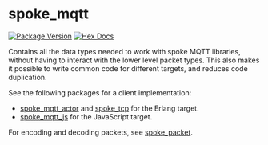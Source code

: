 # spoke_mqtt

[![Package Version](https://img.shields.io/hexpm/v/spoke_mqtt)](https://hex.pm/packages/spoke_mqtt)
[![Hex Docs](https://img.shields.io/badge/hex-docs-ffaff3)](https://hexdocs.pm/spoke_mqtt/)


Contains all the data types needed to work with spoke MQTT libraries,
without having to interact with the lower level packet types.
This also makes it possible to write common code for different targets,
and reduces code duplication.

See the following packages for a client implementation: 
* [spoke_mqtt_actor](https://hexdocs.pm/spoke_mqtt_actor) and 
  [spoke_tcp](https://hexdocs.pm/spoke_tcp) for the Erlang target.
* [spoke_mqtt_js](https://hexdocs.pm/spoke_mqtt_js) for the JavaScript target.

For encoding and decoding packets, see [spoke_packet](https://hexdocs.pm/spoke_packet).